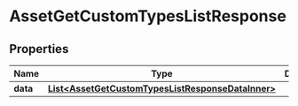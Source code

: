 

# AssetGetCustomTypesListResponse


## Properties

| Name | Type | Description | Notes |
|------------ | ------------- | ------------- | -------------|
|**data** | [**List&lt;AssetGetCustomTypesListResponseDataInner&gt;**](AssetGetCustomTypesListResponseDataInner.md) |  |  [optional] |



